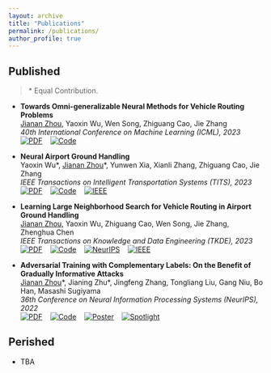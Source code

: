 ```yaml
---
layout: archive
title: "Publications"
permalink: /publications/
author_profile: true
---
```


<!-- {% if author.googlescholar %}
  You can also find my articles on <u><a href="{{author.googlescholar}}">my Google Scholar profile</a>.</u>
{% endif %} -->

## Published

> \* Equal Contribution.

* **Towards Omni-generalizable Neural Methods for Vehicle Routing Problems** \
   <u>Jianan Zhou</u>, Yaoxin Wu, Wen Song, Zhiguang Cao, Jie Zhang \
   *40th International Conference on Machine Learning (ICML), 2023* \
   [![PDF](https://img.shields.io/badge/Download-TBA-brightgreen.svg)]()&nbsp;&nbsp;&nbsp;&nbsp;[![Code](https://img.shields.io/badge/GitHub-TBA-blue.svg)]()

* **Neural Airport Ground Handling** \
   Yaoxin Wu\*, <u>Jianan Zhou</u>\*, Yunwen Xia, Xianli Zhang, Zhiguang Cao, Jie Zhang \
   *IEEE Transactions on Intelligent Transportation Systems (TITS), 2023* \
   [![PDF](https://img.shields.io/badge/Download-PDF-brightgreen.svg)](https://arxiv.org/abs/2303.02442)&nbsp;&nbsp;&nbsp;&nbsp;[![Code](https://img.shields.io/badge/GitHub-Code-blue.svg)](https://github.com/RoyalSkye/AGH)&nbsp;&nbsp;&nbsp;&nbsp;[![IEEE](https://img.shields.io/badge/IEEE-TITS-lightgrey.svg)](https://doi.org/10.1109/TITS.2023.3253552)
   
* **Learning Large Neighborhood Search for Vehicle Routing in Airport Ground Handling** \
   <u>Jianan Zhou</u>, Yaoxin Wu, Zhiguang Cao, Wen Song, Jie Zhang, Zhenghua Chen \
   *IEEE Transactions on Knowledge and Data Engineering (TKDE), 2023* \
   [![PDF](https://img.shields.io/badge/Download-PDF-brightgreen.svg)](https://arxiv.org/abs/2302.13797)&nbsp;&nbsp;&nbsp;&nbsp;[![Code](https://img.shields.io/badge/GitHub-Code-blue.svg)](https://github.com/RoyalSkye/AGH)&nbsp;&nbsp;&nbsp;&nbsp;[![NeurIPS](https://img.shields.io/badge/NeurIPS-PDF-brightgreen.svg)](https://openreview.net/forum?id=IaM7U4J-w3c)&nbsp;&nbsp;&nbsp;&nbsp;[![IEEE](https://img.shields.io/badge/IEEE-TKDE-lightgrey.svg)](https://doi.org/10.1109/TKDE.2023.3249799)

* **Adversarial Training with Complementary Labels: On the Benefit of Gradually Informative Attacks** \
   <u>Jianan Zhou</u>\*, Jianing Zhu\*, Jingfeng Zhang, Tongliang Liu, Gang Niu, Bo Han, Masashi Sugiyama \
   *36th Conference on Neural Information Processing Systems (NeurIPS), 2022* \
   [![PDF](https://img.shields.io/badge/Download-PDF-brightgreen.svg)](https://openreview.net/forum?id=s7SukMH7ie9)&nbsp;&nbsp;&nbsp;&nbsp;[![Code](https://img.shields.io/badge/GitHub-Code-blue.svg)](https://github.com/RoyalSkye/ATCL)&nbsp;&nbsp;&nbsp;&nbsp;[![Poster](https://img.shields.io/badge/NeurIPS-Poster-yellow.svg)](https://neurips.cc/virtual/2022/poster/55084)&nbsp;&nbsp;&nbsp;&nbsp;[![Spotlight](https://img.shields.io/badge/NeurIPS-Spotlight-red.svg)](https://nips.cc/virtual/2022/spotlight/65260)

## Perished

* TBA

